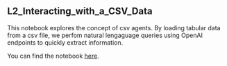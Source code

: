 ## L2_Interacting_with_a_CSV_Data

This notebook explores the concept of csv agents. By loading tabular data from a csv file, we perfom natural lengaguage queries using OpenAI endpoints to quickly extract information. 

You can find the notebook [here](/notebooks/L2_Interacting_with_a_CSV_Data.ipynb).

